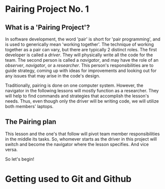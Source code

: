 # Pairing Project No. 1

## What is a 'Pairing Project'?

In software development, the word 'pair' is short for 'pair programming', and is used to generically mean 'working together'. The technique of working together as a pair can vary, but there are typically 2 distinct roles. The first developer is called a *driver*. They will physically write all the code for the team. The second person is called a *navigator*, and may have the role of an *observer*, *navigator*, or a *researcher*. This person's responsibilities are to guide strategy, coming up with ideas for improvements and looking out for any issues that may arise in the code's design.

Traditionally, pairing is done on one computer system. However, the navigator in the following lessons will mostly function as a researcher. They will help to find commands and strategies that accomplish the lesson's needs. Thus, even though only the driver will be writing code, we will utilize both members' laptops.

## The Pairing plan

This lesson and the one's that follow will pivot team member responsibilities in the middle its tasks. So, whomever starts as the driver in this project will switch and become the navigator where the lesson specifies. And vice versa.

So let's begin!

# Getting used to Git and Github
